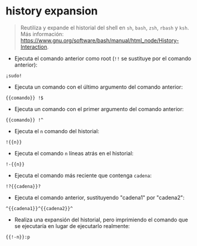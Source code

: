 # history expansion

> Reutiliza y expande el historial del shell en `sh`, `bash`, `zsh`, `rbash` y `ksh`.
> Más información: <https://www.gnu.org/software/bash/manual/html_node/History-Interaction>.

- Ejecuta el comando anterior como root (`!!` se sustituye por el comando anterior):

`¡sudo!`

- Ejecuta un comando con el último argumento del comando anterior:

`{{comando}} !$`

- Ejecuta un comando con el primer argumento del comando anterior:

`{{comando}} !^`

- Ejecuta el `n` comando del historial:

`!{{n}}`

- Ejecuta el comando `n` líneas atrás en el historial:

`!-{{n}}`

- Ejecuta el comando más reciente que contenga `cadena`:

`!?{{cadena}}?`

- Ejecuta el comando anterior, sustituyendo "cadena1" por "cadena2":

`^{{cadena1}}^{{cadena2}}^`

- Realiza una expansión del historial, pero imprimiendo el comando que se ejecutaría en lugar de ejecutarlo realmente:

`{{!-n}}:p`
